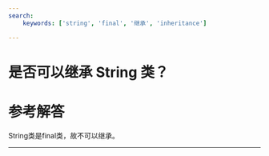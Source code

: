```yaml
---
search:
    keywords: ['string', 'final', '继承', 'inheritance']

---
```



# 是否可以继承 String 类？

# 参考解答

String类是final类，故不可以继承。

---